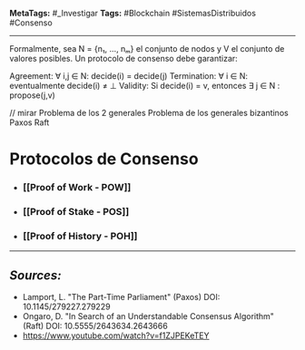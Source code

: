 **MetaTags:** #_Investigar
**Tags:** #Blockchain  #SistemasDistribuidos #Consenso
- - -
Formalmente, sea N = {n₁, ..., nₘ} el conjunto de nodos y V el conjunto de valores posibles. Un protocolo de consenso debe garantizar:

Agreement: ∀ i,j ∈ N: decide(i) = decide(j)
Termination: ∀ i ∈ N: eventualmente decide(i) ≠ ⊥
Validity: Si decide(i) = v, entonces ∃ j ∈ N : propose(j,v)

// mirar
Problema de los 2 generales
Problema de los generales bizantinos
Paxos
Raft

# Protocolos de Consenso

- ### [[Proof of Work - POW]]
- ### [[Proof of Stake - POS]]
- ### [[Proof of History - POH]]
- - - 
## ***Sources:***
- Lamport, L. "The Part-Time Parliament" (Paxos) DOI: 10.1145/279227.279229
- Ongaro, D. "In Search of an Understandable Consensus Algorithm" (Raft) DOI: 10.5555/2643634.2643666
- https://www.youtube.com/watch?v=f1ZJPEKeTEY 
